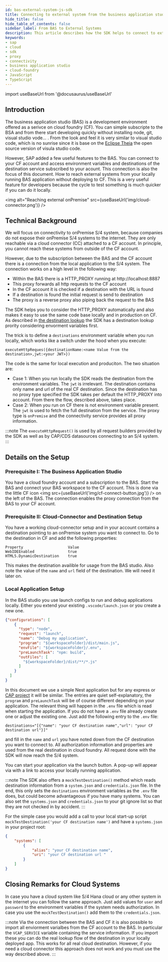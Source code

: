 ```yaml
---
id: bas-external-system-js-sdk
title: Connecting to external system from the business application studio (BAS) with the SAP Cloud SDK for JavaScript / TypeScript
hide_title: false
hide_table_of_contents: false
sidebar_label: From BAS to External Systems
description: This article describes how the SDK helps to connect to external systems from the business application studio.
keywords:
- sap
- cloud
- sdk
- proxy
- connectivity
- business application studio
- cloud-foundry
- JavaScript
- TypeScript
---
```


import useBaseUrl from '@docusaurus/useBaseUrl'

## Introduction ##

The business application studio (BAS) is a development environment offered as a serivce on cloud foundry (CF).
You can simple subscripte to the BSA and from there start developing quickly without installing node, git, visual studio vode... .
From the look and feel it is very similar to visual studio code, which is no sunrise since it is base on the [Eclipse Theia](https://theia-ide.org/) the open source version of visula studio code.

However, SAP added a few useful features to the BAS. 
You can connect to your CF account and access environment variables and destinations of the destination service subscribed to your acount.
This connection is also the focus of this document. 
How to reach external systems from your locally running BAS application without deploying to CF.
This is a very useful feature for developers because the cycle to test something is much quicker if you can do it locally.

<img alt="Reaching external onPremise" src={useBaseUrl('img/cloud-connector.png')} />

## Technical Background ##

We will focus on connectivity to onPremise S/4 system, because companies do not expose their onPremise S/4 systems to the internet.
They are only reachable via a cloud connector (CC) attached to a CF account.
In principle, you cannot reach these systems from outside of the CF account.    

However, due to the subscription between the BAS and the CF account there is a connection from the local application to the S/4 system.
The connection works on a high level in the following way:
- Within the BAS there is a HTTP_PROXY running at http://localhost:8887 
- This proxy forwards all http requests to the CF account
- In the CF account it is checked if a destination with the URL is found
- If a destination is found the initial request is send to destination
- The proxy is a reverse proxy also piping back the request to the BAS

The SDK helps you to consider the HTTP_PROXY automatically and also makes it easy to use the same code base locally and in production on CF.
As described in [the destination lookup](destination-js-sdk) the SDK has a destination lookup prority considering envorment variables first.

The trick is to define a `destinations` environment variable when you run locally, which works like a switch under the hood when you execute:

```$xslt
executeHttpReques({destinationName:<name Value from the destination>,jwt:<your JWT>})
```

The code is the same for local execution and produciton. 
The two situation are:

- Case 1: When you run locally the SDK reads the destination from the environment variables. The `jwt` is irrelevant.
The destination contains only name and url of the real CF destination. 
Since the destination has no proxy type specified the SDK takes per default the HTTP_PROXY into account.
From there the flow, described above, takes place.
- Case 2: When you run on CF there is not environment variable present. 
The `jwt` is used to fetch the full destination from the service.
The proxy type is `onPremise` and the connectivity service provides all proxy information.


:::note
The `executeHttpRequest()` is used by all request builders provided by the SDK as well as by CAP/CDS datasources connecting to an S/4 system.
:::

## Details on the Setup ##

### Prerequisite I: The Business Application Studio ###

You have a cloud foundry account and a subscription to the BAS. 
Start the BAS and connect your BAS workspace to the CF account. 
This is done via the little CF icon <img src={useBaseUrl('img/cf-connect-button.jpg')} /> on the left of the BAS.
The connection enables the proxy connection from the BAS to your CF account.

### Prerequisite II: Cloud-Connector and Destination Setup ###

You have a working cloud-connector setup and in your account contains a destination pointing to an onPremise system you want to connect to.
Go to the destination in CF and add the following properties:
```
Property	                Value
WebIDEEnabled           	true
HTML5.DynamicDestination	true
``` 
This makes the destination availible for usage from the BAS studio. 
Also note the value of the `name` and `url` field of the destination.
We will need it later on.
  
### Local Application Setup

In the BAS studio you use launch configs to run and debug applications locally.
Either you extend your existing `.vscode/launch.json` or you create a new one. 
```JSON
{"configurations": [
    {
      "type": "node",
      "request": "launch",
      "name": "Debug my application",
      "program": "${workspaceFolder}/dist/main.js",
      "envFile": "${workspaceFolder}/.env",
      "preLaunchTask": "npm: build",
      "outFiles": [
        "${workspaceFolder}/dist/**/*.js"
      ]
    }
  ]
}
```
In this document we use a simple Nest application but for any express or [CAP project](https://community.sap.com/topics/cloud-application-programming) it will be similar.
The entries are quiet self-explanatory, the `program` and `preLaunchTask` will be of course different depending on your application.
The relevant thing will happen in the `.env` file which is read when starting the application.
If you do not have a `.env` file already create one or adjust the existing one.
Just add the following entry to the `.env` file:

```
destinations="[{"name": "your CF destination name","url": "your CF destination url"}]"
```
and fill in the `name` and `url` you have noted down from the CF destination you want to connect to.
All authorization information and properties are used from the real destination in cloud foundry.
All request done with the SDK will now reach the S/4 system.

You can start your application via the launch button. 
A pop-up will appear via with a link to access your locally running application.

:::note
The SDK also offers a `mockTestDestination()` method which reads destination information from a `system.json` and `credentials.json` file.
In the end, this only sets the `destinations` environment variables as the `.env` file does, but could become advantageous if you have many systems.
You can also set the `systems.json` and `credentials.json` to your git ignore list so that they are not checked in by accident.
:::

For the simple case you would add a call to your local start-up script `mockTestDestination('your CF destination name')` and have a `systems.json` in your project root:
```JSON
{
    "systems": [
        {
            "alias": "your CF destination name",
            "uri": "your CF destination url "
        }
    ]
}
```

## Closing Remarks for Cloud Systems

In case you have a cloud system like S/4 Hana cloud or any other system in the internet you can follow the same approach.
Just add values for `user` and `password` to the environment variables if the system needs authorization.
In case you use the `mockTestDestination()` add them to the `credentials.json`.

:::note
Via the connection between the BAS and CF it is also possible to import all enviorment varialbes from the CF account to the BAS.
In particular the `VCAP_SERVICE` variable containing the service information.
If you import these you can do the real lookup flow of the destination in your locally deployed app.
This works for all real cloud destination.
However, if you need a cloud connector this approach does not work and you must use the way described above.
:::

